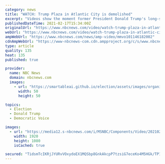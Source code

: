 ```yaml
---
category: news
title: "WATCH: Trump Plaza in Atlantic City is demolished"
excerpt: "Videos show the moment former President Donald Trump's long-standing Trump Plaza in Atlantic City is destroyed in a controlled demolition. The casino and hotel were closed in 2014."
publishedDateTime: 2021-02-17T15:34:00Z
originalUrl: "https://www.nbcnews.com/video/watch-trump-plaza-in-atlantic-city-is-demolished-101146182002"
webUrl: "https://www.nbcnews.com/video/watch-trump-plaza-in-atlantic-city-is-demolished-101146182002"
ampWebUrl: "https://www.nbcnews.com/news/amp-video/mmvo101146182002"
cdnAmpWebUrl: "https://www-nbcnews-com.cdn.ampproject.org/c/s/www.nbcnews.com/news/amp-video/mmvo101146182002"
type: article
quality: 135
heat: 135
published: true

provider:
  name: NBC News
  domain: nbcnews.com
  images:
    - url: "https://smartableai.github.io/election/assets/images/organizations/nbcnews.com-50x50.jpg"
      width: 50
      height: 50

topics:
  - Election
  - Donald Trump
  - Democratic Voice

images:
  - url: "https://media12.s-nbcnews.com/i/MSNBC/Components/Video/202102/f_mo_trump_demolish_210217.jpg"
    width: 1920
    height: 1080
    isCached: true

secured: "TidsmTcIKRjJYURvVOxydoEX1MQSbp8GnkAkcpP7tzsiG7eceKo4M5HGk/TP1W5axFwvFFQ+Tk6g07hlrUOv06+OLqhxTxqbIyb3jsUxFV/JiotKeqk3lbqJW3XqZpIZu0AwNeoivYaYhjYxss4sSfJTvdzBDRj1RKIkHBHuEEHQQSDMrtDnPgXNbl+ewzBdXFzBwPKt/8dRYc8EcbhDCSpp9bXPXyNbnw54MV/b8QY7deR6aJiJBxZnGYXCgju59mA051luoFd+fUHm7oT85yPoC4pwG2LHnmEL2nqxhYVMJRTp54ZImXBWLV978U0xd4LLMLcwox9Cll2yCurCd/n2Sm07PMyT8uAtMaRqzY0=;VLyX7rOSy0iT/etrqh4lLQ=="
---
```


